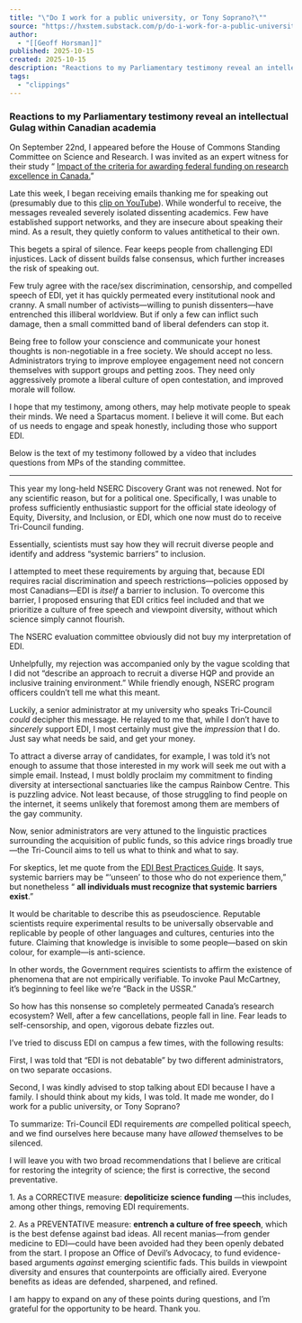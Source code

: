 ```yaml
---
title: "\"Do I work for a public university, or Tony Soprano?\""
source: "https://hxstem.substack.com/p/do-i-work-for-a-public-university?publication_id=618970&post_id=175613541&isFreemail=true&r=7br8e&triedRedirect=true"
author:
  - "[[Geoff Horsman]]"
published: 2025-10-15
created: 2025-10-15
description: "Reactions to my Parliamentary testimony reveal an intellectual Gulag within Canadian academia"
tags:
  - "clippings"
---
```

### Reactions to my Parliamentary testimony reveal an intellectual Gulag within Canadian academia

On September 22nd, I appeared before the House of Commons Standing Committee on Science and Research. I was invited as an expert witness for their study “ [Impact of the criteria for awarding federal funding on research excellence in Canada.](https://www.ourcommons.ca/Committees/en/SRSR/StudyActivity?studyActivityId=13110269)”

Late this week, I began receiving emails thanking me for speaking out (presumably due to this [clip on YouTube](https://www.youtube.com/watch?v=HkH5bgn3A7w)). While wonderful to receive, the messages revealed severely isolated dissenting academics. Few have established support networks, and they are insecure about speaking their mind. As a result, they quietly conform to values antithetical to their own.

This begets a spiral of silence. Fear keeps people from challenging EDI injustices. Lack of dissent builds false consensus, which further increases the risk of speaking out.

Few truly agree with the race/sex discrimination, censorship, and compelled speech of EDI, yet it has quickly permeated every institutional nook and cranny. A small number of activists—willing to punish dissenters—have entrenched this illiberal worldview. But if only a few can inflict such damage, then a small committed band of liberal defenders can stop it.

Being free to follow your conscience and communicate your honest thoughts is non-negotiable in a free society. We should accept no less. Administrators trying to improve employee engagement need not concern themselves with support groups and petting zoos. They need only aggressively promote a liberal culture of open contestation, and improved morale will follow.

I hope that my testimony, among others, may help motivate people to speak their minds. We need a Spartacus moment. I believe it will come. But each of us needs to engage and speak honestly, including those who support EDI.

Below is the text of my testimony followed by a video that includes questions from MPs of the standing committee.

---

This year my long-held NSERC Discovery Grant was not renewed. Not for any scientific reason, but for a political one. Specifically, I was unable to profess sufficiently enthusiastic support for the official state ideology of Equity, Diversity, and Inclusion, or EDI, which one now must do to receive Tri-Council funding.

Essentially, scientists must say how they will recruit diverse people and identify and address “systemic barriers” to inclusion.

I attempted to meet these requirements by arguing that, because EDI requires racial discrimination and speech restrictions—policies opposed by most Canadians—EDI is *itself* a barrier to inclusion. To overcome this barrier, I proposed ensuring that EDI critics feel included and that we prioritize a culture of free speech and viewpoint diversity, without which science simply cannot flourish.

The NSERC evaluation committee obviously did not buy my interpretation of EDI.

Unhelpfully, my rejection was accompanied only by the vague scolding that I did not “describe an approach to recruit a diverse HQP and provide an inclusive training environment.” While friendly enough, NSERC program officers couldn’t tell me what this meant.

Luckily, a senior administrator at my university who speaks Tri-Council *could* decipher this message. He relayed to me that, while I don’t have to *sincerely* support EDI, I most certainly must give the *impression* that I do. Just say what needs be said, and get your money.

To attract a diverse array of candidates, for example, I was told it’s not enough to assume that those interested in my work will seek me out with a simple email. Instead, I must boldly proclaim my commitment to finding diversity at intersectional sanctuaries like the campus Rainbow Centre. This is puzzling advice. Not least because, of those struggling to find people on the internet, it seems unlikely that foremost among them are members of the gay community.

Now, senior administrators are very attuned to the linguistic practices surrounding the acquisition of public funds, so this advice rings broadly true—the Tri-Council aims to tell us what to think and what to say.

For skeptics, let me quote from the [EDI Best Practices Guide](https://sshrc-crsh.canada.ca/funding-financement/nfrf-fnfr/edi-eng.aspx). It says, systemic barriers may be “‘unseen’ to those who do not experience them,” but nonetheless “ **all individuals must recognize that systemic barriers exist**.”

It would be charitable to describe this as pseudoscience. Reputable scientists require experimental results to be universally observable and replicable by people of other languages and cultures, centuries into the future. Claiming that knowledge is invisible to some people—based on skin colour, for example—is anti-science.

In other words, the Government requires scientists to affirm the existence of phenomena that are not empirically verifiable. To invoke Paul McCartney, it’s beginning to feel like we’re “Back in the USSR.”

So how has this nonsense so completely permeated Canada’s research ecosystem? Well, after a few cancellations, people fall in line. Fear leads to self-censorship, and open, vigorous debate fizzles out.

I’ve tried to discuss EDI on campus a few times, with the following results:

First, I was told that “EDI is not debatable” by two different administrators, on two separate occasions.

Second, I was kindly advised to stop talking about EDI because I have a family. I should think about my kids, I was told. It made me wonder, do I work for a public university, or Tony Soprano?

To summarize: Tri-Council EDI requirements *are* compelled political speech, and we find ourselves here because many have *allowed* themselves to be silenced.

I will leave you with two broad recommendations that I believe are critical for restoring the integrity of science; the first is corrective, the second preventative.

1\. As a CORRECTIVE measure: **depoliticize science funding** —this includes, among other things, removing EDI requirements.

2\. As a PREVENTATIVE measure: **entrench a culture of free speech**, which is the best defense against bad ideas. All recent manias—from gender medicine to EDI—could have been avoided had they been openly debated from the start. I propose an Office of Devil’s Advocacy, to fund evidence-based arguments *against* emerging scientific fads. This builds in viewpoint diversity and ensures that counterpoints are officially aired. Everyone benefits as ideas are defended, sharpened, and refined.

I am happy to expand on any of these points during questions, and I’m grateful for the opportunity to be heard. Thank you.
